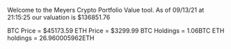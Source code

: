 Welcome to the Meyers Crypto Portfolio Value tool. 
As of 09/13/21 at 21:15:25 our valuation is $136851.76 

BTC Price = $45173.59
 ETH Price = $3299.99
BTC Holdings = 1.06BTC
 ETH holdings = 26.960005962ETH 
